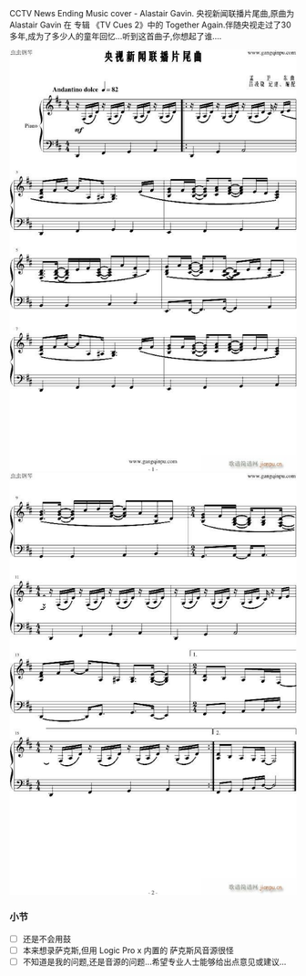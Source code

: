 CCTV News Ending Music cover - Alastair Gavin. 央视新闻联播片尾曲,原曲为 Alastair Gavin 在 专辑 《TV Cues 2》中的 Together Again.伴随央视走过了30多年,成为了多少人的童年回忆...听到这首曲子,你想起了谁....

![stave-1](https://github.com/Pluckypan/Together-Again/blob/master/1.jpg?raw=true)
![stave-2](https://github.com/Pluckypan/Together-Again/blob/master/2.jpg?raw=true)

### 小节
- [ ] 还是不会用鼓
- [ ] 本来想录萨克斯,但用 Logic Pro x 内置的 萨克斯风音源很怪
- [ ] 不知道是我的问题,还是音源的问题...希望专业人士能够给出点意见或建议...
